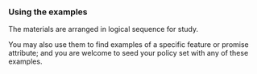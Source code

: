 ### Using the examples

The materials are arranged in logical sequence for study.

You may also use them to find examples of a specific
feature or promise attribute; and you are welcome to
seed your policy set with any of these examples.

